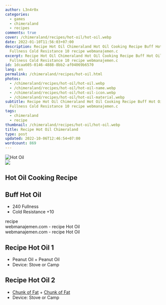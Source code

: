 ```yaml
---
author: L3n4r0x
categories:
  - games
  - chimeraland
  - recipes
comments: true
cover: /chimeraland/recipes/hot-oil/hot-oil.webp
date: 2022-01-10T11:56:03+07:00
description: Recipe Hot Oil Chimeraland Hot Oil Cooking Recipe Buff Hot Oil 240
  Fullness Cold Resistance 10 recipe webmanajemen.c
excerpt: Recipe Hot Oil Chimeraland Hot Oil Cooking Recipe Buff Hot Oil 240
  Fullness Cold Resistance 10 recipe webmanajemen.c
id: 1dcaa605-0146-4888-8bb2-af04069b6570
lang: en
permalink: /chimeraland/recipes/hot-oil.html
photos:
  - /chimeraland/recipes/hot-oil/hot-oil.webp
  - /chimeraland/recipes/hot-oil/hot-oil-name.webp
  - /chimeraland/recipes/hot-oil/hot-oil-icon.webp
  - /chimeraland/recipes/hot-oil/hot-oil-material.webp
subtitle: Recipe Hot Oil Chimeraland Hot Oil Cooking Recipe Buff Hot Oil 240
  Fullness Cold Resistance 10 recipe webmanajemen.c
tags:
  - chimeraland
  - recipe
thumbnail: /chimeraland/recipes/hot-oil/hot-oil.webp
title: Recipe Hot Oil Chimeraland
type: post
updated: 2022-10-06T12:46:54+07:00
wordcount: 869
---
```


<link
  rel="stylesheet"
  href="https://rawcdn.githack.com/dimaslanjaka/Web-Manajemen/870a349/css/bootstrap-5-3-0-alpha3-wrapper.css"
/>
<section id="bootstrap-wrapper">
  <div data-bs-theme="dark">
    <div class="card mb-2">
      <div class="card-body">
        <div class="row g-0">
          <div class="col-sm-4 position-relative mb-2">
            <img
              src="https://www.webmanajemen.com/chimeraland/recipes/hot-oil/hot-oil-material.webp"
              class="card-img fit-cover w-100 h-100"
              alt="Hot Oil"
              data-fancybox="true"
            />
          </div>
          <div class="col-sm-8 mb-2">
            <div class="card-body">
              <div class="d-flex flex-row align-items-center mb-3">
                <img
                  class="d-inline-block me-2"
                  src="https://www.webmanajemen.com/chimeraland/recipes/hot-oil/hot-oil-icon.webp"
                  width="auto"
                  height="auto"
                  style="vertical-align: middle"
                />
                <h2 class="fs-5">Hot Oil Cooking Recipe</h2>
              </div>
              <h2 class="card-title fs-5">Buff Hot Oil</h2>
              <div class="card-text">
                <ul>
                  <li>240 Fullness</li>
                  <li>Cold Resistance +10</li>
                </ul>
              </div>
              <span class="badge rounded-pill">recipe</span>
            </div>
            <div class="card-footer text-end text-muted mt-auto">
              webmanajemen.com - recipe Hot Oil
            </div>
          </div>
        </div>
      </div>
      <div class="card-footer text-end text-muted">
        webmanajemen.com - recipe Hot Oil
      </div>
    </div>
    <div class="row mb-2">
      <div class="col-12 col-lg-6 recipe-item mb-2">
        <div class="card">
          <div class="card-body">
            <h2 class="card-title fs-5">Recipe Hot Oil 1</h2>
            <div class="card-text">
              <ul>
                <li>Peanut Oil<span> + </span>Peanut Oil</li>
                <li>Device: Stove or Camp</li>
              </ul>
            </div>
          </div>
        </div>
      </div>
      <div class="col-12 col-lg-6 recipe-item mb-2">
        <div class="card">
          <div class="card-body">
            <h2 class="card-title fs-5">Recipe Hot Oil 2</h2>
            <div class="card-text">
              <ul>
                <li>
                  <a
                    class="text-decoration-none text-primary"
                    href="/chimeraland/materials/chunk-of-fat.html"
                    >Chunk of Fat</a
                  ><span> + </span
                  ><a
                    class="text-decoration-none text-primary"
                    href="/chimeraland/materials/chunk-of-fat.html"
                    >Chunk of Fat</a
                  >
                </li>
                <li>Device: Stove or Camp</li>
              </ul>
            </div>
          </div>
        </div>
      </div>
    </div>
  </div>
</section>